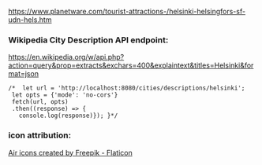 https://www.planetware.com/tourist-attractions-/helsinki-helsingfors-sf-udn-hels.htm


### Wikipedia City Description API endpoint:
https://en.wikipedia.org/w/api.php?action=query&prop=extracts&exchars=400&explaintext&titles=Helsinki&format=json


    /*  let url = 'http://localhost:8080/cities/descriptions/helsinki';
     let opts = {'mode': 'no-cors'}
     fetch(url, opts)
     .then((response) => {
       console.log(response)}); }*/

### icon attribution:
<a href="https://www.flaticon.com/free-icons/air" title="air icons">Air icons created by Freepik - Flaticon</a>